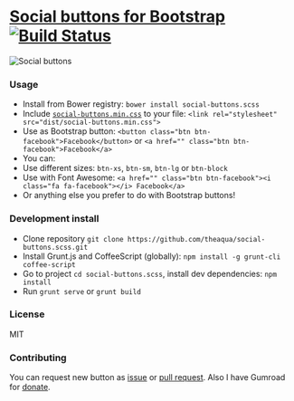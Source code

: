 # [Social buttons for Bootstrap](http://theaqua.github.io/social-buttons.scss/) [![Build Status](https://travis-ci.org/theaqua/social-buttons.scss.png?branch=master)](https://travis-ci.org/theaqua/social-buttons.scss)
![Social buttons][1]

### Usage
 * Install from Bower registry: `bower install social-buttons.scss`
 * Include [`social-buttons.min.css`][2] to your file: `<link rel="stylesheet" src="dist/social-buttons.min.css">`
 * Use as Bootstrap button: `<button class="btn btn-facebook">Facebook</button>` or `<a href="" class="btn btn-facebook">Facebook</a>`
 * You can:
  * Use different sizes: `btn-xs`, `btn-sm`, `btn-lg` or `btn-block`
  * Use with Font Awesome: `<a href="" class="btn btn-facebook"><i class="fa fa-facebook"></i> Facebook</a>`
  * Or anything else you prefer to do with Bootstrap buttons!

### Development install
 * Clone repository `git clone https://github.com/theaqua/social-buttons.scss.git`
 * Install Grunt.js and CoffeeScript (globally): `npm install -g grunt-cli coffee-script`
 * Go to project `cd social-buttons.scss`, install dev dependencies: `npm install`
 * Run `grunt serve` or `grunt build`

### License
MIT

### Contributing
You can request new button as [issue](https://github.com/theaqua/social-buttons.scss/issues) or [pull request](https://github.com/theaqua/social-buttons.scss/pulls). Also I have Gumroad for  [donate](https://gumroad.com/l/social-buttons).


  [1]: http://gm4.in/i/fu3.jpg
  [2]: https://github.com/theaqua/social-buttons.scss/blob/master/dist/social-buttons.min.css
